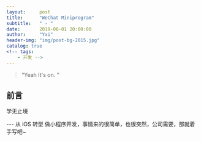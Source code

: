 ```yaml
---
layout:     post
title:      "WeChat Miniprogram"
subtitle:   " - "
date:       2019-08-01 20:00:00
author:     "Yxi"
header-img: "img/post-bg-2015.jpg"
catalog: true
<!-- tags:
    - 开发 -->
---
```


> “Yeah It's on. ”


## 前言
学无止境

<p id = "build"></p>
---
从 iOS 转型 做小程序开发，事情来的很简单，也很突然，公司需要，那就着手写吧~




